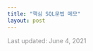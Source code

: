 ```yaml
---
title: "핵심 SQL문법 메모"
layout: post
---
```




<font color='#909194'>Last updated: June 4, 2021</font>